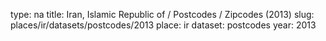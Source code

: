 type: na
title: Iran, Islamic Republic of / Postcodes / Zipcodes (2013)
slug: places/ir/datasets/postcodes/2013
place: ir
dataset: postcodes
year: 2013
